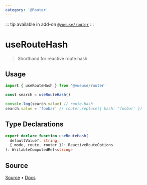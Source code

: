 ```yaml
---
category: '@Router'
---
```


<!--DEMO_STARTS--><!--DEMO_ENDS-->

<!--HEAD_STARTS-->
::: tip
available in add-on [`@vueuse/router`](/router/)
:::

<!--HEAD_ENDS-->

# useRouteHash

> Shorthand for reactive route.hash 

## Usage

```ts
import { useRouteHash } from '@vueuse/router'

const search = useRouteHash()

console.log(search.value) // route.hash
search.value = 'foobar' // router.replace({ hash: 'foobar' })
```


<!--FOOTER_STARTS-->
## Type Declarations

```typescript
export declare function useRouteHash(
  defaultValue?: string,
  { mode, route, router }?: ReactiveRouteOptions
): WritableComputedRef<string>
```

## Source

[Source](https://github.com/antfu/vueuse/blob/master/packages/router/useRouteHash/index.ts) • [Docs](https://github.com/antfu/vueuse/blob/master/packages/router/useRouteHash/index.md)


<!--FOOTER_ENDS-->
